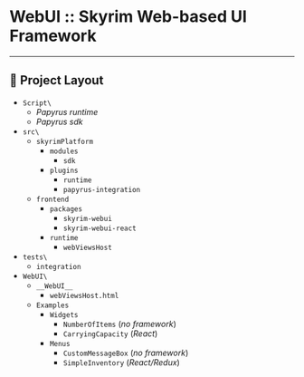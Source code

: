 # WebUI :: Skyrim Web-based UI Framework

---

## 📂 Project Layout

- `Script\`
    - _Papyrus runtime_
    - _Papyrus sdk_
- `src\`
    - `skyrimPlatform`
        - `modules`
            - `sdk`
        - `plugins`
            - `runtime`
            - `papyrus-integration`
    - `frontend`
        - `packages`
            - `skyrim-webui`
            - `skyrim-webui-react`
        - `runtime`
            - `webViewsHost`
- `tests\`
    - `integration`
- `WebUI\`
    - `__WebUI__`
        - `webViewsHost.html`
    - `Examples`
        - `Widgets`
            - `NumberOfItems` (_no framework_)
            - `CarryingCapacity` (_React_)
        - `Menus`
            - `CustomMessageBox`  (_no framework_)
            - `SimpleInventory` (_React/Redux_)